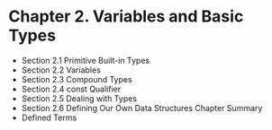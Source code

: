 # Chapter 2. Variables and Basic Types

* Section 2.1 Primitive Built-in Types 
* Section 2.2 Variables
* Section 2.3 Compound Types 
* Section 2.4 const Qualifier
* Section 2.5 Dealing with Types
* Section 2.6 Defining Our Own Data Structures Chapter Summary
* Defined Terms